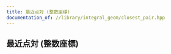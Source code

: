 ```yaml
---
title: 最近点対 (整数座標)
documentation_of: //library/integral_geom/closest_pair.hpp
---
```

## 最近点対 (整数座標)
